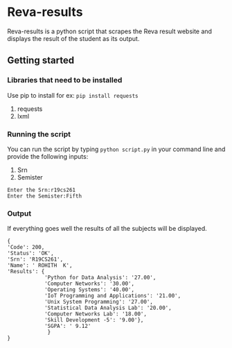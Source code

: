 # Reva-results
Reva-results is a python script that scrapes the Reva result website and displays the result of the student as its output.

## Getting started
### Libraries that need to be installed
Use pip to install for ex: ```pip install requests``` 
1) requests
2) lxml

### Running the script
You can run the script by typing ```python script.py``` in your command line and provide the following inputs:
1) Srn
2) Semister
```
Enter the Srn:r19cs261
Enter the Semister:Fifth
```

### Output
If everything goes well the results of all the subjects will be displayed.
```
{
'Code': 200, 
'Status': 'OK', 
'Srn': 'R19CS261', 
'Name': ' ROHITH  K', 
'Results': {
            'Python for Data Analysis': '27.00', 
            'Computer Networks': '30.00', 
            'Operating Systems': '40.00', 
            'IoT Programming and Applications': '21.00', 
            'Unix System Programming': '27.00', 
            'Statistical Data Analysis Lab': '20.00', 
            'Computer Networks Lab': '18.00', 
            'Skill Development -5': '9.00'}, 
            'SGPA': ' 9.12'
             }
} 
```
